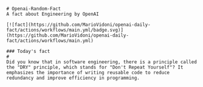 
    # Openai-Random-Fact
    A fact about Engineering by OpenAI

    [![fact](https://github.com/MarioVidoni/openai-daily-fact/actions/workflows/main.yml/badge.svg)](https://github.com/MarioVidoni/openai-daily-fact/actions/workflows/main.yml)

    ### Today's fact
    # 
    Did you know that in software engineering, there is a principle called the "DRY" principle, which stands for "Don't Repeat Yourself"? It emphasizes the importance of writing reusable code to reduce redundancy and improve efficiency in programming.